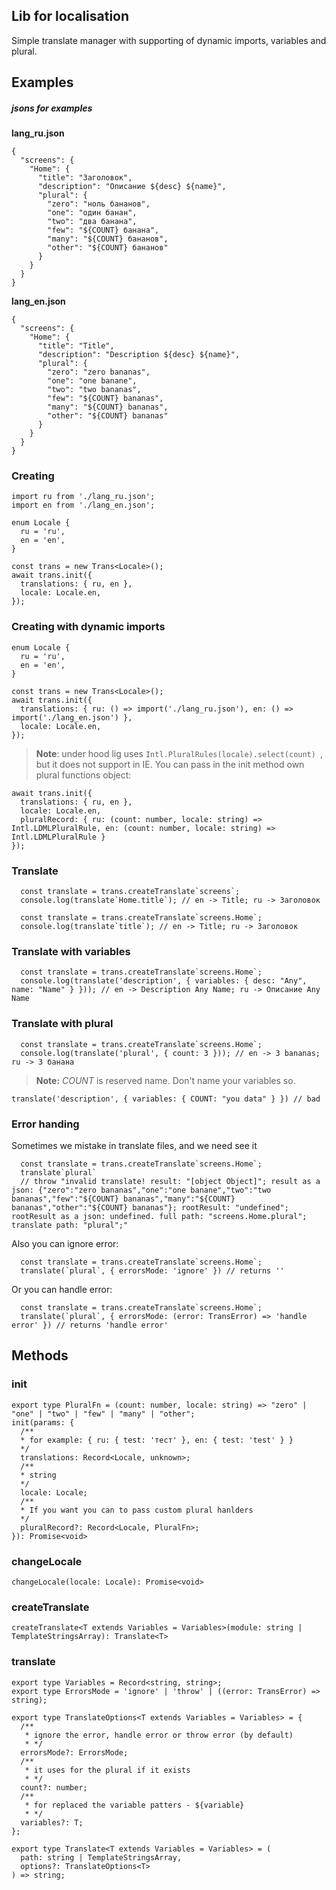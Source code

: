 ## Lib for localisation
Simple translate manager with supporting of dynamic imports, variables and plural.

## Examples

##### jsons for examples
**lang_ru.json**
```
{
  "screens": {
    "Home": {
      "title": "Заголовок",
      "description": "Описание ${desc} ${name}",
      "plural": {
        "zero": "ноль бананов",
        "one": "один банан",
        "two": "два банана",
        "few": "${COUNT} банана",
        "many": "${COUNT} бананов",
        "other": "${COUNT} бананов"
      }
    }
  }
}
```
**lang_en.json**
```
{
  "screens": {
    "Home": {
      "title": "Title",
      "description": "Description ${desc} ${name}",
      "plural": {
        "zero": "zero bananas",
        "one": "one banane",
        "two": "two bananas",
        "few": "${COUNT} bananas",
        "many": "${COUNT} bananas",
        "other": "${COUNT} bananas"
      }
    }
  }
}
```

### Creating

```
import ru from './lang_ru.json';
import en from './lang_en.json';

enum Locale {
  ru = 'ru',
  en = 'en',
}

const trans = new Trans<Locale>();
await trans.init({
  translations: { ru, en },
  locale: Locale.en,
});
```

### Creating with dynamic imports

```
enum Locale {
  ru = 'ru',
  en = 'en',
}

const trans = new Trans<Locale>();
await trans.init({
  translations: { ru: () => import('./lang_ru.json'), en: () => import('./lang_en.json') },
  locale: Locale.en,
});
```

> **Note**: under hood lig uses `Intl.PluralRules(locale).select(count) `, but it does not support in IE. You can pass in the init method own plural functions object:

```
await trans.init({
  translations: { ru, en },
  locale: Locale.en,
  pluralRecord: { ru: (count: number, locale: string) => Intl.LDMLPluralRule, en: (count: number, locale: string) => Intl.LDMLPluralRule }
});
```

### Translate
```
  const translate = trans.createTranslate`screens`;
  console.log(translate`Home.title`); // en -> Title; ru -> Заголовок  
```
```
  const translate = trans.createTranslate`screens.Home`;
  console.log(translate`title`); // en -> Title; ru -> Заголовок  
```

### Translate with variables
```
  const translate = trans.createTranslate`screens.Home`;
  console.log(translate('description', { variables: { desc: "Any", name: "Name" } })); // en -> Description Any Name; ru -> Описание Any Name  
```

### Translate with plural
```
  const translate = trans.createTranslate`screens.Home`;
  console.log(translate('plural', { count: 3 })); // en -> 3 bananas; ru -> 3 банана 
```
> **Note:** _COUNT_ is reserved name. Don't name your variables so.
```
translate('description', { variables: { COUNT: "you data" } }) // bad
```

### Error handing
Sometimes we mistake in translate files, and we need see it
```
  const translate = trans.createTranslate`screens.Home`;
  translate`plural`
  // throw "invalid translate! result: "[object Object]"; result as a json: {"zero":"zero bananas","one":"one banane","two":"two bananas","few":"${COUNT} bananas","many":"${COUNT} bananas","other":"${COUNT} bananas"}; rootResult: "undefined"; rootResult as a json: undefined. full path: "screens.Home.plural"; translate path: "plural";"
```
Also you can ignore error:
```
  const translate = trans.createTranslate`screens.Home`;
  translate(`plural`, { errorsMode: 'ignore' }) // returns ''
```
Or you can handle error:
```
  const translate = trans.createTranslate`screens.Home`;
  translate(`plural`, { errorsMode: (error: TransError) => 'handle error' }) // returns 'handle error'
```

## Methods
### init

```
export type PluralFn = (count: number, locale: string) => "zero" | "one" | "two" | "few" | "many" | "other";
init(params: {
  /**
  * for example: { ru: { test: 'тест' }, en: { test: 'test' } } 
  */
  translations: Record<Locale, unknown>;
  /**
  * string
  */
  locale: Locale;
  /**
  * If you want you can to pass custom plural hanlders
  */
  pluralRecord?: Record<Locale, PluralFn>;
}): Promise<void> 
```

### changeLocale

```
changeLocale(locale: Locale): Promise<void>
```

### createTranslate

```
createTranslate<T extends Variables = Variables>(module: string | TemplateStringsArray): Translate<T>
```
### translate

```
export type Variables = Record<string, string>;
export type ErrorsMode = 'ignore' | 'throw' | ((error: TransError) => string);

export type TranslateOptions<T extends Variables = Variables> = {
  /**
   * ignore the error, handle error or throw error (by default)
   * */
  errorsMode?: ErrorsMode;
  /**
   * it uses for the plural if it exists
   * */
  count?: number;
  /**
   * for replaced the variable patters - ${variable}
   * */
  variables?: T;
};

export type Translate<T extends Variables = Variables> = (
  path: string | TemplateStringsArray,
  options?: TranslateOptions<T>
) => string;
```
